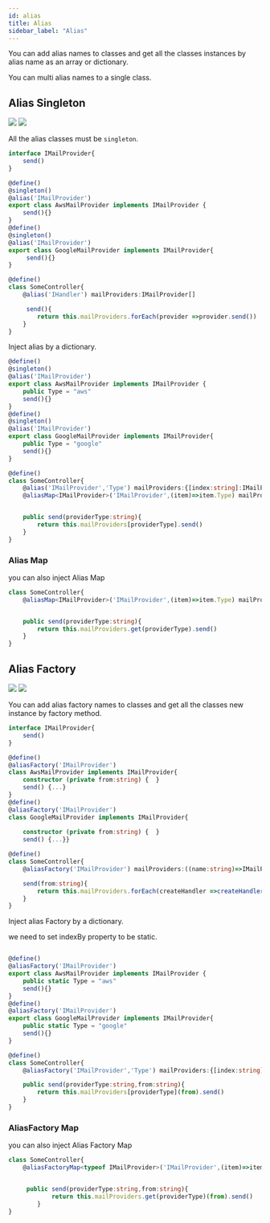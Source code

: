 ```yaml
---
id: alias
title: Alias
sidebar_label: "Alias"
---
```


You can add alias names to classes and get all the classes instances by alias name as an array or dictionary.

You can multi alias names to a single class.

## Alias Singleton
<img class="decorator-badge" src="https://img.shields.io/badge/Type-Class%20Decorator-blue?style=for-the-badge" /> <img class="decorator-badge" src="https://img.shields.io/badge/Type-Property%20Decorator-orange?style=for-the-badge" />

All the alias classes must be `singleton`.

```typescript
interface IMailProvider{
    send()
}

@define()
@singleton()
@alias('IMailProvider')
export class AwsMailProvider implements IMailProvider {
    send(){}
}
@define()
@singleton()
@alias('IMailProvider')
export class GoogleMailProvider implements IMailProvider{
     send(){}
}

@define()
class SomeController{
    @alias('IHandler') mailProviders:IMailProvider[]

     send(){
        return this.mailProviders.forEach(provider =>provider.send())
    }
}

```
Inject alias by a dictionary.
```typescript
@define()
@singleton()
@alias('IMailProvider')
export class AwsMailProvider implements IMailProvider {
    public Type = "aws" 
    send(){}
}
@define()
@singleton()
@alias('IMailProvider')
export class GoogleMailProvider implements IMailProvider{
    public Type = "google" 
    send(){}
}

@define()
class SomeController{
    @alias('IMailProvider','Type') mailProviders:{[index:string]:IMailProvider}
    @aliasMap<IMailProvider>('IMailProvider',(item)=>item.Type) mailProviders:{[index:string]:IMailProvider}


    public send(providerType:string){
        return this.mailProviders[providerType].send()
    }
}
```
### Alias Map
you can also inject Alias Map
```typescript
class SomeController{
    @aliasMap<IMailProvider>('IMailProvider',(item)=>item.Type) mailProviders:Map<string,IMailProvider>


    public send(providerType:string){
        return this.mailProviders.get(providerType).send()
    }
}
```

## Alias Factory
<img class="decorator-badge" src="https://img.shields.io/badge/Type-Class%20Decorator-blue?style=for-the-badge" /> <img class="decorator-badge" src="https://img.shields.io/badge/Type-Property%20Decorator-orange?style=for-the-badge" />

You can add alias factory names to classes and get all the classes new instance by factory method.

```typescript
interface IMailProvider{
    send()
}

@define()
@aliasFactory('IMailProvider')
class AwsMailProvider implements IMailProvider{
    constructor (private from:string) {  }
    send() {...}
}
@define()
@aliasFactory('IMailProvider')
class GoogleMailProvider implements IMailProvider{
    
    constructor (private from:string) {  }
    send() {...}}

@define()
class SomeController{
    @aliasFactory('IMailProvider') mailProviders:((name:string)=>IMailProvider)[]

    send(from:string){
        return this.mailProviders.forEach(createHandler =>createHandler(from).send());
    }
}
```

Inject alias Factory by a dictionary.

we need to set indexBy property to be static.
```typescript

@define()
@aliasFactory('IMailProvider')
export class AwsMailProvider implements IMailProvider {
    public static Type = "aws" 
    send(){}
}
@define()
@aliasFactory('IMailProvider')
export class GoogleMailProvider implements IMailProvider{
    public static Type = "google" 
    send(){}
}

@define()
class SomeController{
    @aliasFactory('IMailProvider','Type') mailProviders:{[index:string]:(from:string)=>IMailProvider}

    public send(providerType:string,from:string){
        return this.mailProviders[providerType](from).send()
    }
}
```
### AliasFactory Map
you can also inject Alias Factory Map

```typescript
class SomeController{
    @aliasFactoryMap<typeof IMailProvider>('IMailProvider',(item)=>item.Type) mailProviders:Map<string,(from:string)=>IMailProvider>


     public send(providerType:string,from:string){
            return this.mailProviders.get(providerType)(from).send()
        }
}
```
